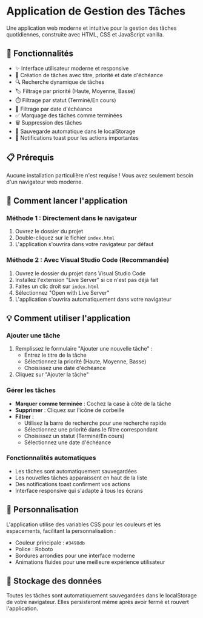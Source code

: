 # Application de Gestion des Tâches

Une application web moderne et intuitive pour la gestion des tâches quotidiennes, construite avec HTML, CSS et JavaScript vanilla.

## 🚀 Fonctionnalités

- ✨ Interface utilisateur moderne et responsive
- 📝 Création de tâches avec titre, priorité et date d'échéance
- 🔍 Recherche dynamique de tâches
- 🏷️ Filtrage par priorité (Haute, Moyenne, Basse)
- ⏱️ Filtrage par statut (Terminé/En cours)
- 📅 Filtrage par date d'échéance
- ✅ Marquage des tâches comme terminées
- 🗑️ Suppression des tâches
- 💾 Sauvegarde automatique dans le localStorage
- 🔔 Notifications toast pour les actions importantes

## 📋 Prérequis

Aucune installation particulière n'est requise ! Vous avez seulement besoin d'un navigateur web moderne.

## 🚦 Comment lancer l'application

### Méthode 1 : Directement dans le navigateur
1. Ouvrez le dossier du projet
2. Double-cliquez sur le fichier `index.html`
3. L'application s'ouvrira dans votre navigateur par défaut

### Méthode 2 : Avec Visual Studio Code (Recommandée)
1. Ouvrez le dossier du projet dans Visual Studio Code
2. Installez l'extension "Live Server" si ce n'est pas déjà fait
3. Faites un clic droit sur `index.html`
4. Sélectionnez "Open with Live Server"
5. L'application s'ouvrira automatiquement dans votre navigateur

## 💡 Comment utiliser l'application

### Ajouter une tâche
1. Remplissez le formulaire "Ajouter une nouvelle tâche" :
   - Entrez le titre de la tâche
   - Sélectionnez la priorité (Haute, Moyenne, Basse)
   - Choisissez une date d'échéance
2. Cliquez sur "Ajouter la tâche"

### Gérer les tâches
- **Marquer comme terminée** : Cochez la case à côté de la tâche
- **Supprimer** : Cliquez sur l'icône de corbeille
- **Filtrer** :
  - Utilisez la barre de recherche pour une recherche rapide
  - Sélectionnez une priorité dans le filtre correspondant
  - Choisissez un statut (Terminé/En cours)
  - Sélectionnez une date d'échéance

### Fonctionnalités automatiques
- Les tâches sont automatiquement sauvegardées
- Les nouvelles tâches apparaissent en haut de la liste
- Des notifications toast confirment vos actions
- Interface responsive qui s'adapte à tous les écrans

## 🎨 Personnalisation

L'application utilise des variables CSS pour les couleurs et les espacements, facilitant la personnalisation :
- Couleur principale : `#3498db`
- Police : Roboto
- Bordures arrondies pour une interface moderne
- Animations fluides pour une meilleure expérience utilisateur

## 💾 Stockage des données

Toutes les tâches sont automatiquement sauvegardées dans le localStorage de votre navigateur. Elles persisteront même après avoir fermé et rouvert l'application.